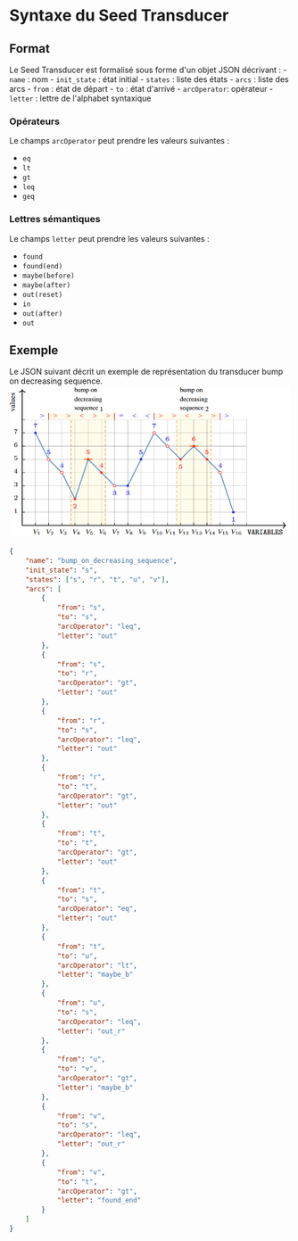 # Syntaxe du Seed Transducer

## Format
Le Seed Transducer est formalisé sous forme d'un objet JSON décrivant : 
    - `name` : nom
    - `init_state` : état initial
    - `states` : liste des états
    - `arcs` : liste des arcs
        - `from` : état de départ
        - `to` : état d'arrivé
        - `arcOperator`: opérateur 
        - `letter` : lettre de l'alphabet syntaxique

### Opérateurs
Le champs `arcOperator` peut prendre les valeurs suivantes :
- `eq`
- `lt`
- `gt`
- `leq`
- `geq`

### Lettres sémantiques
Le champs `letter` peut prendre les valeurs suivantes :
- `found`
- `found(end)`
- `maybe(before)`
- `maybe(after)`
- `out(reset)`
- `in`
- `out(after)`
- `out`


## Exemple 

Le JSON suivant décrit un exemple de représentation du transducer bump on decreasing sequence.
![Série temporelle](img/SeedTransducer_bumpOnDecreasingSequence.jpeg)

```json
{
    "name": "bump_on_decreasing_sequence",
    "init_state": "s",
    "states": ["s", "r", "t", "u", "v"],
    "arcs": [
        {
            "from": "s", 
            "to": "s",
            "arcOperator": "leq",
            "letter": "out"
        },
        {
            "from": "s", 
            "to": "r",
            "arcOperator": "gt",
            "letter": "out"
        }, 
        {
            "from": "r", 
            "to": "s",
            "arcOperator": "leq",
            "letter": "out"
        },
        {
            "from": "r", 
            "to": "t",
            "arcOperator": "gt",
            "letter": "out"
        },
        {
            "from": "t", 
            "to": "t",
            "arcOperator": "gt",
            "letter": "out"
        },
        {
            "from": "t", 
            "to": "s",
            "arcOperator": "eq",
            "letter": "out"
        },
        {
            "from": "t", 
            "to": "u",
            "arcOperator": "lt",
            "letter": "maybe_b"
        },
        {
            "from": "u", 
            "to": "s",
            "arcOperator": "leq",
            "letter": "out_r"
        },
        {
            "from": "u", 
            "to": "v",
            "arcOperator": "gt",
            "letter": "maybe_b"
        },
        {
            "from": "v", 
            "to": "s",
            "arcOperator": "leq",
            "letter": "out_r"
        },
        {
            "from": "v", 
            "to": "t",
            "arcOperator": "gt",
            "letter": "found_end"
        }
    ]
}
```